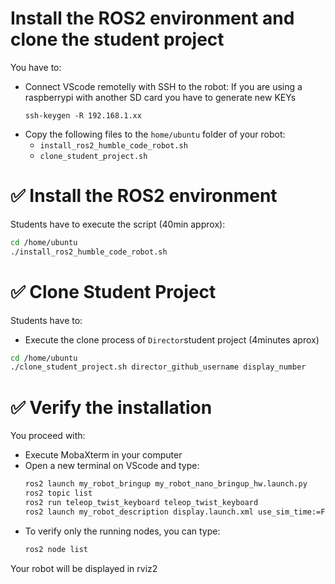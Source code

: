 # Install the ROS2 environment and clone the student project

You have to:

- Connect VScode remotelly with SSH to the robot: If you are using a raspberrypi with another SD card you have to generate new KEYs
  ````shell
  ssh-keygen -R 192.168.1.xx
  ````
- Copy the following files to the `home/ubuntu` folder of your robot:
  - `install_ros2_humble_code_robot.sh`
  - `clone_student_project.sh`

# ✅ Install the ROS2 environment

Students have to execute the script (40min approx):
  ```bash
  cd /home/ubuntu
  ./install_ros2_humble_code_robot.sh
  ````

# ✅ Clone Student Project

Students have to:
- Execute the clone process of `Director`student project (4minutes aprox)
```bash
cd /home/ubuntu
./clone_student_project.sh director_github_username display_number
````

# ✅ Verify the installation
You proceed with:
  - Execute MobaXterm in your computer
  - Open a new terminal on VScode and type:
    ```bash
    ros2 launch my_robot_bringup my_robot_nano_bringup_hw.launch.py
    ros2 topic list
    ros2 run teleop_twist_keyboard teleop_twist_keyboard
    ros2 launch my_robot_description display.launch.xml use_sim_time:=False robot_model:=rubot/rubot_mecanum.urdf
    ```
  - To verify only the running nodes, you can type:
    ```bash
    ros2 node list
    ```
Your robot will be displayed in rviz2
